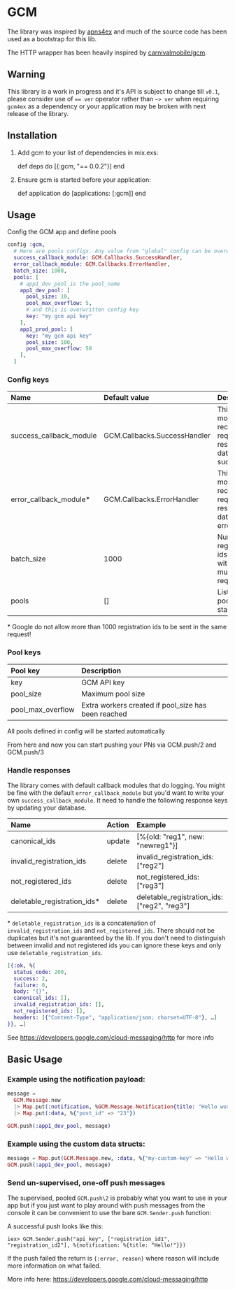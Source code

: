 # GCM

The library was inspired by [apns4ex](https://github.com/chvanikoff/apns4ex) and
much of the source code has been used as a bootstrap for this lib.

The HTTP wrapper has been heavily inspired by [carnivalmobile/gcm](https://github.com/carnivalmobile/gcm).

## Warning

This library is a work in progress and it's API is subject to change till `v0.1`, please consider use of `== ver` operator rather than `~> ver` when requiring `gcm4ex` as a dependency or your application may be broken with next release of the library.

## Installation

  1. Add gcm to your list of dependencies in mix.exs:

        def deps do
          [{:gcm, "== 0.0.2"}]
        end

  2. Ensure gcm is started before your application:

        def application do
          [applications: [:gcm]]
        end

## Usage

Config the GCM app and define pools

```elixir
config :gcm,
  # Here are pools configs. Any value from "global" config can be overwritten in any single pool config
  success_callback_module: GCM.Callbacks.SuccessHandler,
  error_callback_module: GCM.Callbacks.ErrorHandler,
  batch_size: 1000,
  pools: [
    # app1_dev_pool is the pool_name
    app1_dev_pool: [
      pool_size: 10,
      pool_max_overflow: 5,
      # and this is overwritten config key
      key: "my gcm api key"
    ],
    app1_prod_pool: [
      key: "my gcm api key"
      pool_size: 100,
      pool_max_overflow: 50
    ],
  ]
```

### Config keys

| Name                    | Default value                | Description                                                      |
|:------------------------|:-----------------------------|:-----------------------------------------------------------------|
| success_callback_module | GCM.Callbacks.SuccessHandler | This module receive request and response data on success         |
| error_callback_module*  | GCM.Callbacks.ErrorHandler   | This module receive request and response data on error           |
| batch_size              | 1000                         | Number of registration ids to send with each multicast request** |
| pools                   | []                           | List of pools to start                                           |

\* Google do not allow more than 1000 registration ids to be sent in the same request!

### Pool keys

| Pool key          | Description                                         |
|:------------------|:----------------------------------------------------|
| key               | GCM API key                                         |
| pool_size         | Maximum pool size                                   |
| pool_max_overflow | Extra workers created if pool_size has been reached |

All pools defined in config will be started automatically

From here and now you can start pushing your PNs via GCM.push/2 and GCM.push/3

### Handle responses

The library comes with default callback modules that do logging. You might be
fine with the default `error_callback_module` but you'd want to write your own
`success_callback_module`. It need to handle the following response keys by updating
your database.

| Name                        | Action | Example                                      |
|:----------------------------|:-------|:---------------------------------------------|
| canonical_ids               | update | [%{old: "reg1", new: "newreg1"}]             |
| invalid_registration_ids    | delete | invalid_registration_ids: ["reg2"]           |
| not_registered_ids          | delete | not_registered_ids: ["reg3"]                 |
| deletable_registration_ids* | delete | deletable_registration_ids: ["reg2", "reg3"] |

\* `deletable_registration_ids` is a concatenation of `invalid_registration_ids` and `not_registered_ids`.
There should not be duplicates but it's not guaranteed by the lib. If you don't need
to distinguish between invalid and not registered ids you can ignore these keys and
only use `deletable_registration_ids`.


```elixir
[{:ok, %{
  status_code: 200,
  success: 2,
  failure: 0,
  body: "{}",
  canonical_ids: [],
  invalid_registration_ids: [],
  not_registered_ids: [],
  headers: [{"Content-Type", "application/json; charset=UTF-8"}, …]
}}, …]
```

See https://developers.google.com/cloud-messaging/http for more info

## Basic Usage

### Example using the notification payload:

```elixir
message =
  GCM.Message.new
  |> Map.put(:notification, %GCM.Message.Notification{title: "Hello world!"})
  |> Map.put(:data, %{"post_id" => "23"})

GCM.push(:app1_dev_pool, message)
```

### Example using the custom data structs:

```elixir
message = Map.put(GCM.Message.new, :data, %{"my-custom-key" => "Hello world!"})
GCM.push(:app1_dev_pool, message)
```

### Send un-supervised, one-off push messages

The supervised, pooled `GCM.push\2` is probably what you want to use in your app
but if you just want to play around with push messages from the console it can be
convenient to use the bare `GCM.Sender.push` function:

A successful push looks like this:

```
iex> GCM.Sender.push("api_key", ["registration_id1", "registration_id2"], %{notification: %{title: "Hello!"}})
```

If the push failed the return is `{:error, reason}` where reason will include more information on what failed.

More info here: https://developers.google.com/cloud-messaging/http
